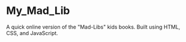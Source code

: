 # My_Mad_Lib
A quick online version of the "Mad-Libs" kids books. Built using HTML, CSS, and JavaScript.
